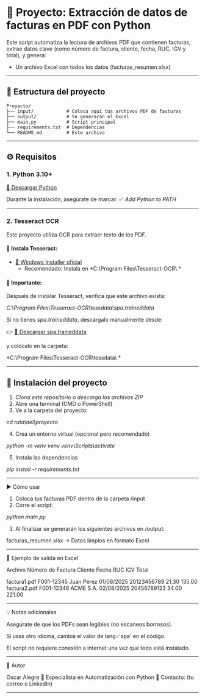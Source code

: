 # 🧾 Proyecto: Extracción de datos de facturas en PDF con Python

Este script automatiza la lectura de archivos PDF que contienen facturas, extrae datos clave (como número de factura, cliente, fecha, RUC, IGV y total), y genera:

- Un archivo Excel con todos los datos (facturas_resumen.xlsx)

---

## 📂 Estructura del proyecto

```plaintext
Proyecto/
├── input/            # Coloca aquí tus archivos PDF de facturas
├── output/           # Se generarán el Excel
├── main.py           # Script principal
├── requirements.txt  # Dependencias
└── README.md         # Este archivo
```

---

## ⚙️ Requisitos

### 1. Python 3.10+  
[🔗 Descargar Python](https://www.python.org/downloads/)

Durante la instalación, asegúrate de marcar: ✅ *Add Python to PATH*

---

### 2. Tesseract OCR  
Este proyecto utiliza OCR para extraer texto de los PDF.

#### 🔽 Instala Tesseract:
- [🔗 Windows Installer oficial](https://github.com/tesseract-ocr/tesseract/wiki#windows)
  - Recomendado: Instala en *C:\Program Files\Tesseract-OCR\ *

#### 📂 Importante:
Después de instalar Tesseract, verifica que este archivo exista:

*C:\Program Files\Tesseract-OCR\tessdata\spa.traineddata*

Si no tienes *spa.traineddata*, descárgalo manualmente desde:

👉 [🔗 Descargar spa.traineddata](https://github.com/tesseract-ocr/tessdata/blob/main/spa.traineddata)

y colócalo en la carpeta:

*C:\Program Files\Tesseract-OCR\tessdata\ *

---

## 🧰 Instalación del proyecto

1. *Clona este repositorio o descarga los archivos ZIP*
2. Abre una terminal (CMD o PowerShell)
3. Ve a la carpeta del proyecto:

*cd ruta\del\proyecto*

4. Crea un entorno virtual (opcional pero recomendado)

*python -m venv venv*
*venv\Scripts\activate*

5. Instala las dependencias

*pip install -r requirements.txt*

---

▶️ Cómo usar

1. Coloca tus facturas PDF dentro de la carpeta /input
2. Corre el script:

*python main.py*

3. Al finalizar se generarán los siguientes archivos en /output:

facturas_resumen.xlsx → Datos limpios en formato Excel

---

📌 Ejemplo de salida en Excel

Archivo	Número de Factura	Cliente	Fecha	RUC	IGV	Total

factura1.pdf	F001-12345	Juan Pérez	01/08/2025	20123456789	21.30	135.00
factura2.pdf	F001-12346	ACME S.A.	02/08/2025	20456789123	34.00	221.00


---

💡 Notas adicionales

Asegúrate de que los PDFs sean legibles (no escaneos borrosos).

Si usas otro idioma, cambia el valor de lang='spa' en el código.

El script no requiere conexión a internet una vez que todo está instalado.



---

🤝 Autor

Oscar Alegre
💼 Especialista en Automatización con Python
📧 Contacto: (tu correo o LinkedIn)


---
